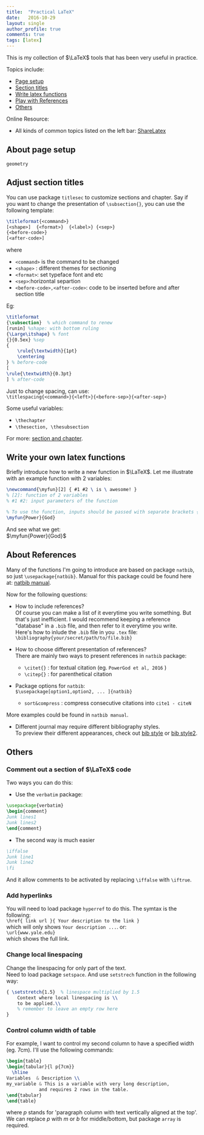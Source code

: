 ```yaml
---
title:  "Practical LaTeX"
date:   2016-10-29
layout: single
author_profile: true
comments: true
tags: [latex]
---
```



This is my collection of $\LaTeX$ tools that has been very useful in practice.

Topics include:   

- [Page setup](#page)
- [Section titles](#sections)
- [Write latex functions](#latex_fun)  
- [Play with References](#refs) 
- [Others](#others)


Online Resource:

- All kinds of common topics listed on the left bar: [ShareLatex](https://cn.sharelatex.com/learn/Main_Page)

## <a name="page"></a> About page setup
`geometry`

## <a name="sections"></a> Adjust section titles
You can use package `titlesec` to customize sections and chapter. Say if you want to change the presentation of `\subsection{}`, you can use the following template:

```latex
\titleformat{<command>}
[<shape>]  {<format>}  {<label>} {<sep>}
{<before-code>}
[<after-code>]
```

where 

- `<command>` is the command to be changed   
- `<shape>` : different themes for sectioning  
- `<format>`: set typeface font and etc  
- `<sep>`:horizontal separtion  
- `<before-code>,<after-code>`: code to be inserted before and after section title

Eg: 

```latex
\titleformat
{\subsection}  % which command to renew
[runin] %shape: with bottom ruling
{\Large\itshape} % font
{}{0.5ex} %sep
{
    \rule{\textwidth}{1pt}
    \centering
} % before-code
[
\rule{\textwidth}{0.3pt}
] % after-code
```

Just to change spacing, can use:   
`\titlespacing{<command>}{<left>}{<before-sep>}{<after-sep>}`

Some useful variables:

- `\thechapter`
- `\thesection, \thesubsection`

For more: [section and chapter](https://cn.sharelatex.com/learn/Sections_and_chapters#/Document_Sectioning).



## <a name="latex_fun"></a> Write your own latex functions


Briefly introduce how to write a new function in $\LaTeX$. Let me illustrate with an example function with 2 variables:

```latex
\newcommand{\myfun}[2] { #1 #2 \ is \ awesome! }
% [2]: function of 2 variables
% #1 #2: input parameters of the function

% To use the function, inputs should be passed with separate brackets {}
\myfun{Power}{God}
```

And see what we get:   
$\newcommand{\myfun}[2] { #1 #2 \ is \ awesome! }$
$\myfun{Power}{God}$


## <a name="refs"></a>About References
Many of the functions I'm going to introduce are based on package `natbib`, so just `\usepackage{natbib}`. Manual for this package could be found here at: [natbib manual](http://ctan.mackichan.com/macros/latex/contrib/natbib/natnotes.pdf). 

Now for the following questions:

- How to include references?   
	Of course you can make a list of it everytime you write something. But that's just inefficient. I would recommend keeping a reference "database" in a `.bib` file, and then refer to it everytime you write.   
	Here's how to inlude the `.bib` file in you `.tex` file:   
  `\bibliography{your/secret/path/to/file.bib}`

- How to choose different presentation of references?   
There are mainly two ways to present references in `natbib` package:
	- `\citet{}` : for textual citation (eg. `PowerGod et al, 2016` )
	- `\citep{}` : for parenthetical citation 


- Package options for `natbib`:    
`$\usepackage[option1,option2, ... ]{natbib} `
	- `sort&compress` : compress consecutive citations into `cite1 - citeN`


More examples could be found in `natbib manual`.

- Different journal may require different bibliography styles.   
To preview their different appearances, check out [bib style](http://www.reed.edu/cis/help/LaTeX/bibtexstyles.html) or [bib style2](http://www.cs.stir.ac.uk/~kjt/software/latex/showbst.html).


## <a name="others"></a> Others
### Comment out a section of $\LaTeX$ code
Two ways you can do this:

- Use the `verbatim` package:

```latex
\usepackage{verbatim}   
\begin{comment}
Junk lines1
Junk lines2
\end{comment}
```

- The second way is much easier

```latex
\iffalse
Junk line1
Junk line2
\fi
```
  And it allow comments to be activated by replacing `\iffalse` with `\iftrue`.

### Add hyperlinks
You will need to load package `hyperref` to do this. The symtax is the following:	
`\href{ link url }{ Your description to the link }`   
which will only shows `Your description ...`. or:   
`\url{www.yale.edu}`   
which shows the full link.

### Change local linespacing
Change the linespacing for only part of the text.    
Need to load package `setspace`. And use `setstrech` function in the following way:

```latex
{ \setstretch{1.5}  % linespace multiplied by 1.5
	Context where local linespacing is \\
	to be applied.\\
	% remember to leave an empty row here
}
```

### Control column width of table

For example, I want to control my second column to have a specified width (eg. 7cm). I'll use the following commands:

```latex
\begin{table}
\begin{tabular}{l p{7cm}}
  \hline
Variables  & Description \\ 
my_variable & This is a variable with very long description, 
            and requires 2 rows in the table.
\end{tabular}
\end{table}
```

where $p$ stands for 'paragraph column with text vertically aligned at the top'. We can replace $p$ with $m$ or $b$ for middle/bottom, but package `array` is required. 